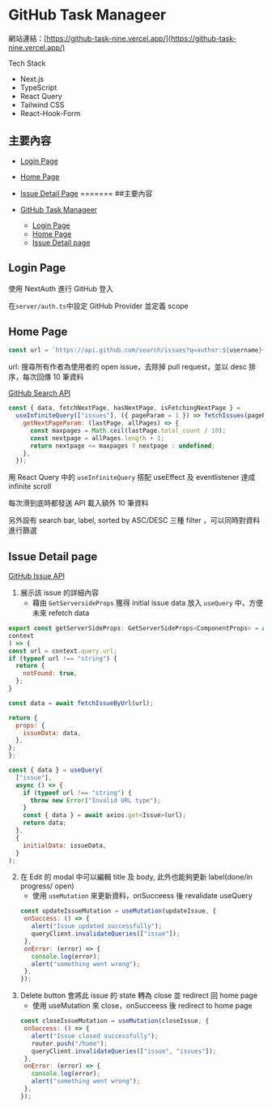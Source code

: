 # GitHub Task Manageer


網站連結：[https://github-task-nine.vercel.app/](https://github-task-nine.vercel.app/)

Tech Stack

- Next.js
- TypeScript
- React Query
- Tailwind CSS
- React-Hook-Form

## 主要內容
- [Login Page](#login-page)
- [Home Page](#home-page)
- [Issue Detail Page](#issue-detail-page)
=======
##主要內容

- [GitHub Task Manageer](#github-task-manageer)
  - [Login Page](#login-page)
  - [Home Page](#home-page)
  - [Issue Detail page](#issue-detail-page)


## Login Page

使用 NextAuth 進行 GitHub 登入

在`server/auth.ts`中設定 GitHub Provider 並定義 scope

## Home Page

```javascript
const url = `https://api.github.com/search/issues?q=author:${username}+type:issue+is:open+-is:pr&sort=created&order=desc&per_page=${pageSize}&page=${pageNumber}`;
```

url: 搜尋所有作者為使用者的 open issue，去除掉 pull request，並以 desc 排序，每次回傳 10 筆資料

[GitHub Search API](https://docs.github.com/en/rest/search?apiVersion=2022-11-28#search-issues-and-pull-requests)

```javascript
const { data, fetchNextPage, hasNextPage, isFetchingNextPage } =
  useInfiniteQuery(["issues"], ({ pageParam = 1 }) => fetchIssues(pageParam), {
    getNextPageParam: (lastPage, allPages) => {
      const maxpages = Math.ceil(lastPage.total_count / 10);
      const nextpage = allPages.length + 1;
      return nextpage <= maxpages ? nextpage : undefined;
    },
  });
```

用 React Query 中的 `useInfiniteQuery` 搭配 useEffect 及 eventlistener 達成 infinite scroll

每次滑到底時都發送 API 載入額外 10 筆資料

另外設有 search bar, label, sorted by ASC/DESC 三種 filter ，可以同時對資料進行篩選

## Issue Detail page

[GitHub Issue API](https://docs.github.com/en/rest/issues/issues?apiVersion=2022-11-28)

1. 展示該 issue 的詳細內容
   - 藉由 `GetServersideProps` 獲得 initial issue data 放入 `useQuery` 中，方便未來 refetch data
  ```javascript
  export const getServerSideProps: GetServerSideProps<ComponentProps> = async (
  context
) => {
  const url = context.query.url;
  if (typeof url !== "string") {
    return {
      notFound: true,
    };
  }
  
  const data = await fetchIssueByUrl(url);

  return {
    props: {
      issueData: data,
    },
  };
};
  ```
  ```javascript
  const { data } = useQuery(
    ["issue"],
    async () => {
      if (typeof url !== "string") {
        throw new Error("Invalid URL type");
      }
      const { data } = await axios.get<Issue>(url);
      return data;
    },
    {
      initialData: issueData,
    }
  );
  ```
2. 在 Edit 的 modal 中可以編輯 title 及 body, 此外也能夠更新 label(done/in progress/ open)
   - 使用 `useMutation` 來更新資料，onSucceess 後 revalidate useQuery
   ```javascript
   const updateIssueMutation = useMutation(updateIssue, {
    onSuccess: () => {
      alert("Issue updated successfully");
      queryClient.invalidateQueries(["issue"]);
    },
    onError: (error) => {
      console.log(error);
      alert("something went wrong");
    },
   });
   ```
3. Delete button 會將此 issue 的 state 轉為 close 並 redirect 回 home page
   - 使用 useMutation 來 close，onSucceess 後 redirect to home page
   ```javascript
   const closeIssueMutation = useMutation(closeIssue, {
    onSuccess: () => {
      alert("Issue closed successfully");
      router.push("/home");
      queryClient.invalidateQueries(["issue", "issues"]);
    },
    onError: (error) => {
      console.log(error);
      alert("something went wrong");
    },
   });
   ```
